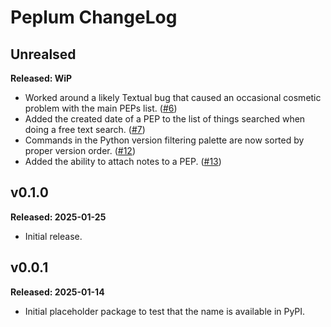 # Peplum ChangeLog

## Unrealsed

**Released: WiP**

- Worked around a likely Textual bug that caused an occasional cosmetic
  problem with the main PEPs list.
  ([#6](https://github.com/davep/peplum/pull/6))
- Added the created date of a PEP to the list of things searched when doing
  a free text search. ([#7](https://github.com/davep/peplum/pull/7))
- Commands in the Python version filtering palette are now sorted by proper
  version order. ([#12](https://github.com/davep/peplum/pull/12))
- Added the ability to attach notes to a PEP.
  ([#13](https://github.com/davep/peplum/pull/13))

## v0.1.0

**Released: 2025-01-25**

- Initial release.

## v0.0.1

**Released: 2025-01-14**

- Initial placeholder package to test that the name is available in PyPI.

[//]: # (ChangeLog.md ends here)
